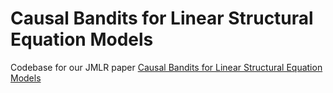 # Causal Bandits for Linear Structural Equation Models

Codebase for our JMLR paper [Causal Bandits for Linear Structural Equation Models](https://arxiv.org/abs/2208.12764)

